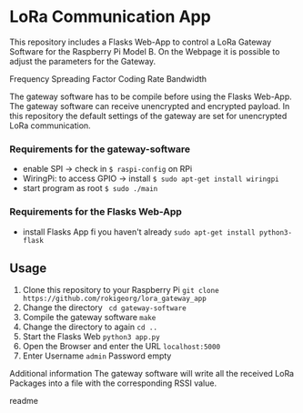 
<snippet>
  <content>

# LoRa Communication App

This repository includes a Flasks Web-App to control a LoRa Gateway Software for the Raspberry Pi Model B.
On the Webpage it is possible to adjust the parameters for the Gateway.

Frequency
Spreading Factor
Coding Rate
Bandwidth

The gateway software has to be compile before using the Flasks Web-App.
The gateway software can receive unencrypted and encrypted payload.
In this repository the default settings of the gateway are set for unencrypted LoRa communication.


### Requirements for the gateway-software
* enable SPI -> check in  ```$ raspi-config``` on RPi
* WiringPi: to access GPIO -> install ```$ sudo apt-get install wiringpi```
* start program as root ``$ sudo ./main``

### Requirements for the Flasks Web-App
* install Flasks App fi you haven't already ``` sudo apt-get install python3-flask ```


## Usage
1. Clone this repository to your Raspberry Pi ```git clone https://github.com/rokigeorg/lora_gateway_app ```
2. Change the directory ``` cd gateway-software```
3. Compile the gateway software ``` make ```
4. Change the directory to again ``` cd .. ```
5. Start the Flasks Web ``` python3 app.py ```
6. Open the Browser and enter the URL ```localhost:5000```
7. Enter Username ``` admin ``` Password empty

Additional information
The gateway software will write all the received LoRa Packages into a file with the corresponding RSSI value.



</content>
  <tabTrigger>readme</tabTrigger>
</snippet>